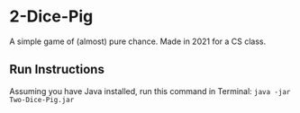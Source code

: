 # 2-Dice-Pig
A simple game of (almost) pure chance. Made in 2021 for a CS class.

## Run Instructions
Assuming you have Java installed, run this command in Terminal:
`java -jar Two-Dice-Pig.jar`
